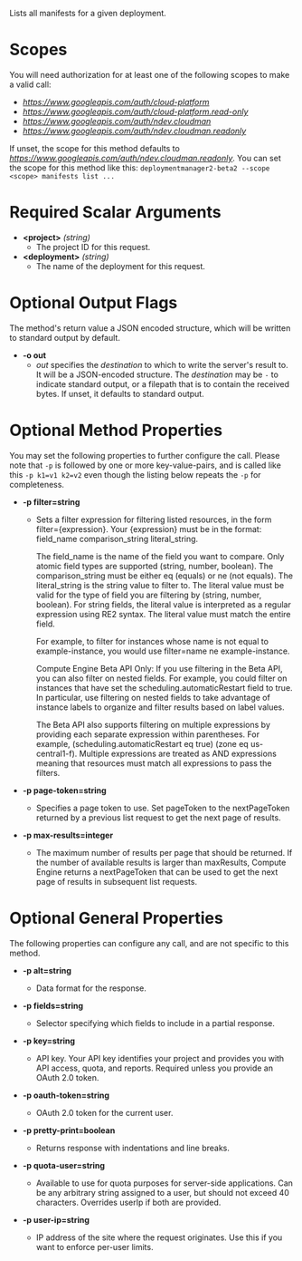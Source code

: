 Lists all manifests for a given deployment.
# Scopes

You will need authorization for at least one of the following scopes to make a valid call:

* *https://www.googleapis.com/auth/cloud-platform*
* *https://www.googleapis.com/auth/cloud-platform.read-only*
* *https://www.googleapis.com/auth/ndev.cloudman*
* *https://www.googleapis.com/auth/ndev.cloudman.readonly*

If unset, the scope for this method defaults to *https://www.googleapis.com/auth/ndev.cloudman.readonly*.
You can set the scope for this method like this: `deploymentmanager2-beta2 --scope <scope> manifests list ...`
# Required Scalar Arguments
* **&lt;project&gt;** *(string)*
    - The project ID for this request.
* **&lt;deployment&gt;** *(string)*
    - The name of the deployment for this request.

# Optional Output Flags

The method's return value a JSON encoded structure, which will be written to standard output by default.

* **-o out**
    - *out* specifies the *destination* to which to write the server's result to.
      It will be a JSON-encoded structure.
      The *destination* may be `-` to indicate standard output, or a filepath that is to contain the received bytes.
      If unset, it defaults to standard output.
# Optional Method Properties

You may set the following properties to further configure the call. Please note that `-p` is followed by one 
or more key-value-pairs, and is called like this `-p k1=v1 k2=v2` even though the listing below repeats the
`-p` for completeness.

* **-p filter=string**
    - Sets a filter expression for filtering listed resources, in the form filter={expression}. Your {expression} must be in the format: field_name comparison_string literal_string.
        
        The field_name is the name of the field you want to compare. Only atomic field types are supported (string, number, boolean). The comparison_string must be either eq (equals) or ne (not equals). The literal_string is the string value to filter to. The literal value must be valid for the type of field you are filtering by (string, number, boolean). For string fields, the literal value is interpreted as a regular expression using RE2 syntax. The literal value must match the entire field.
        
        For example, to filter for instances whose name is not equal to example-instance, you would use filter=name ne example-instance.
        
        Compute Engine Beta API Only: If you use filtering in the Beta API, you can also filter on nested fields. For example, you could filter on instances that have set the scheduling.automaticRestart field to true. In particular, use filtering on nested fields to take advantage of instance labels to organize and filter results based on label values.
        
        The Beta API also supports filtering on multiple expressions by providing each separate expression within parentheses. For example, (scheduling.automaticRestart eq true) (zone eq us-central1-f). Multiple expressions are treated as AND expressions meaning that resources must match all expressions to pass the filters.

* **-p page-token=string**
    - Specifies a page token to use. Set pageToken to the nextPageToken returned by a previous list request to get the next page of results.

* **-p max-results=integer**
    - The maximum number of results per page that should be returned. If the number of available results is larger than maxResults, Compute Engine returns a nextPageToken that can be used to get the next page of results in subsequent list requests.

# Optional General Properties

The following properties can configure any call, and are not specific to this method.

* **-p alt=string**
    - Data format for the response.

* **-p fields=string**
    - Selector specifying which fields to include in a partial response.

* **-p key=string**
    - API key. Your API key identifies your project and provides you with API access, quota, and reports. Required unless you provide an OAuth 2.0 token.

* **-p oauth-token=string**
    - OAuth 2.0 token for the current user.

* **-p pretty-print=boolean**
    - Returns response with indentations and line breaks.

* **-p quota-user=string**
    - Available to use for quota purposes for server-side applications. Can be any arbitrary string assigned to a user, but should not exceed 40 characters. Overrides userIp if both are provided.

* **-p user-ip=string**
    - IP address of the site where the request originates. Use this if you want to enforce per-user limits.
